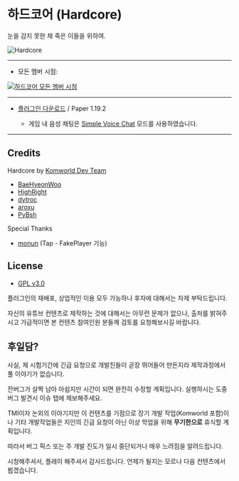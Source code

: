 # 하드코어 (Hardcore)

눈을 감지 못한 채 죽은 이들을 위하여.

![Hardcore](https://user-images.githubusercontent.com/36562850/198818849-2dd36205-84ba-4df5-afb1-9ee57be8f072.png)

---

- 모든 멤버 시점:

[![하드코어 모든 멤버 시점](https://i.ytimg.com/vi/t3K3iXz-NYY/maxresdefault.jpg)](https://www.youtube.com/playlist?list=PLSPcsedfnZmRGABA7lLcYa7gUmx-zKbk-)

---

- [플러그인 다운로드](https://github.com/qogusdn1017/hardcore/releases/latest/download/hardcore.jar) / Paper 1.19.2

  - 게임 내 음성 채팅은 [Simple Voice Chat](https://www.curseforge.com/minecraft/mc-mods/simple-voice-chat) 모드를 사용하였습니다.

---

## Credits

Hardcore by [Komworld Dev Team](https://github.com/komworld)

- [BaeHyeonWoo](https://github.com/qogusdn1017)
- [HighRight](https://github.com/highright1234)
- [dytroc](https://github.com/dytroc)
- [aroxu](https://github.com/aroxu)
- [PyBsh](https://github.com/PyBsh)

Special Thanks
- [monun](https://github.com/monun) (Tap - FakePlayer 기능)

## License

- [GPL v3.0](./LICENSE.md)

플러그인의 재배포, 상업적인 이용 모두 가능하나 후자에 대해서는 자제 부탁드립니다.

자신의 유튜브 컨텐츠로 제작하는 것에 대해서는 아무런 문제가 없으나, 출처를 밝혀주시고 가급적이면 본 컨텐츠 참여인원 분들께 검토를 요청해보시길 바랍니다.

## 후일담?

사실, 제 시험기간에 긴급 요청으로 개발진들이 곧장 뛰어들어 만든지라 제작과정에서 풀 이야기가 없습니다.

잔버그가 살짝 남아 아쉽지만 시간이 되면 완전히 수정할 계획입니다. 실행하시는 도중 버그 발견시 이슈 탭에 제보해주세요.

TMI이자 논외의 이야기지만 이 컨텐츠를 기점으로 장기 개발 작업(Komworld 포함)이나 기타 개발작업들은 지인의 긴급 요청이 아닌 이상 학업을 위해 **무기한으로** 휴식할 계획입니다.

따라서 버그 픽스 또는 주 개발 진도가 일시 중단되거나 매우 느려짐을 알려드립니다.

시청해주셔서, 플레이 해주셔서 감사드립니다. 언제가 될지는 모르나 다음 컨텐츠에서 뵙겠습니다.
